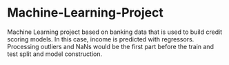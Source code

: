 # Machine-Learning-Project
Machine Learning project based on banking data that is used to build credit scoring models. In this case, income is predicted with regressors.
Processing outliers and NaNs would be the first part before the train and test split and model construction.
